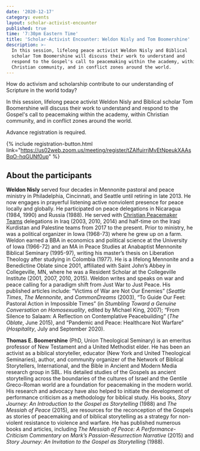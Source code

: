 ```yaml
---
date: '2020-12-17'
category: events
layout: scholar-activist-encounter
published: true
time: '7:30pm Eastern Time'
title: 'Scholar-Activist Encounter: Weldon Nisly and Tom Boomershine'
description: >-
  In this session, lifelong peace activist Weldon Nisly and Biblical
  scholar Tom Boomershine will discuss their work to understand and
  respond to the Gospel's call to peacemaking within the academy, within
  Christian community, and in conflict zones around the world.
---
```

How do activism and scholarship contribute to our understanding of
Scripture in the world today?

In this session, lifelong peace activist Weldon Nisly and Biblical
scholar Tom Boomershine will discuss their work to understand and
respond to the Gospel's call to peacemaking within the academy, within
Christian community, and in conflict zones around the world.

Advance registration is required.

{% include registration-button.html link="https://us02web.zoom.us/meeting/register/tZAlfuirrjMvEtNpeukXAAsBqO-hqGUNf0up" %}

## About the participants

**Weldon Nisly** served four decades in Mennonite pastoral and peace
ministry in Philadelphia, Cincinnati, and Seattle until retiring in late
2013. He now engages in prayerful listening active nonviolent presence
for peace locally and globally. He participated on peace delegations in
Nicaragua (1984, 1990) and Russia (1988). He served with [Christian
Peacemaker Teams](http://www.cpt.org) delegations in Iraq (2003, 2010, 2014)
and half-time on the Iraqi Kurdistan and Palestine teams from 2017 to
the present. Prior to ministry, he was a political organizer in Iowa
(1968-73) where he grew up on a farm. Weldon earned a BBA in economics
and political science at the University of Iowa (1966-72) and an MA in
Peace Studies at Anabaptist Mennonite Biblical Seminary (1995-97),
writing his master’s thesis on Liberation Theology after studying in
Colombia (1977). He is a lifelong Mennonite and a Benedictine Oblate
since 2001, affiliated with Saint John’s Abbey in Collegeville, MN,
where he was a Resident Scholar at the Collegeville Institute (2001,
2007, 2010, 2015). Weldon writes and speaks on war and peace calling for
a paradigm shift from Just War to Just Peace. His published articles
include: “Victims of War are Not Our Enemies” (_Seattle Times_, _The
Mennonite_, and _CommonDreams_ (2003), “To Guide Our Feet: Pastoral Action
in Impossible Times” (in _Stumbling Toward a Genuine Conversation on
Homosexuality_, edited by Michael King, 2007); “From Silence to Salaam: A
Reflection on Contemplative Peacebuilding” (_The Oblate_, June 2015), and
“Pandemic and Peace: Healthcare Not Warfare” (_Hospitality_, July and
September 2020).

**Thomas E. Boomershine** (PhD, Union Theological Seminary) is an emeritus
professor of New Testament and a United Methodist elder. He has been an
activist as a biblical storyteller, educator (New York and United
Theological Seminaries), author, and community organizer of the Network
of Biblical Storytellers, International, and the Bible in Ancient and
Modern Media research group in SBL. His detailed studies of the Gospels
as ancient storytelling across the boundaries of the cultures of Israel
and the Gentile Greco-Roman world are a foundation for peacemaking in
the modern world. His research and advocacy have also helped to initiate
the development of performance criticism as a methodology for biblical
study. His books, _Story Journey: An Introduction to the Gospel as
Storytelling_ (1988) and _The Messiah of Peace_ (2015), are resources for
the reconception of the Gospels as stories of peacemaking and of
biblical storytelling as a strategy for non-violent resistance to
violence and warfare. He has published numerous books and articles,
including _The Messiah of Peace: A Performance-Criticism Commentary on
Mark’s Passion-Resurrection Narrative_ (2015) and _Story Journey: An
Invitation to the Gospel as Storytelling_ (1988).
